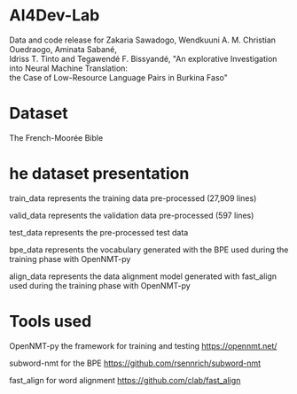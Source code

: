# AI4Dev-Lab

Data and code release for Zakaria Sawadogo, Wendkuuni A. M. Christian Ouedraogo, Aminata Sabané,			         
Idriss T. Tinto and Tegawendé F. Bissyandé, "An explorative Investigation into Neural Machine Translation:    
the Case of Low-Resource Language Pairs in Burkina Faso"													                             


# Dataset
The French-Moorée Bible


# he dataset presentation 

train_data represents the training data pre-processed (27,909 lines)

valid_data represents the validation data pre-processed (597 lines)

test_data represents the pre-processed test data

bpe_data represents the vocabulary generated with the BPE used during the training phase with OpenNMT-py

align_data represents the data alignment model generated with fast_align used during the training phase with OpenNMT-py



# Tools used

OpenNMT-py the framework for training and testing https://opennmt.net/

subword-nmt for the BPE https://github.com/rsennrich/subword-nmt

fast_align for word alignment https://github.com/clab/fast_align
